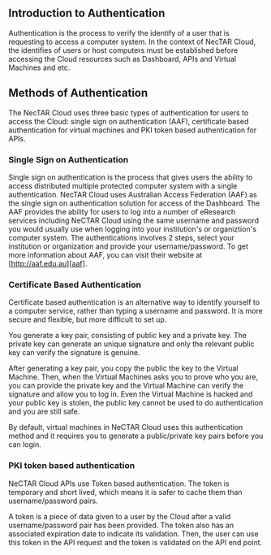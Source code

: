 ## Introduction to Authentication

Authentication is the process to verify the identify of a user that is requesting
to access a computer system. In the context of NecTAR Cloud, the identifies of
users or host computers must be established before accessing the Cloud resources
such as Dashboard, APIs and Virtual Machines and etc.

## Methods of Authentication

The NecTAR Cloud uses three basic types of authentication for users to access
the Cloud: single sign on authentication (AAF), certificate based authentication
for virtual machines and PKI token based authentication for APIs.

### Single Sign on Authentication

Single sign on authentication is the process that gives users the ability to access
distributed multiple protected computer system with a single authentication.
NecTAR Cloud uses Australian Access Federation (AAF) as the single sign on
authentication solution for access of the Dashboard. The AAF provides the ability
for users to log into a number of eResearch services including NeCTAR Cloud using
the same username and password you would usually use when logging into your
institution's or organiztion's computer system. The authentications involves
2 steps, select your institution or organization and provide your username/password.
To get more information about AAF, you can visit their website at
[http://aaf.edu.au][aaf].

### Certificate Based Authentication

Certificate based authentication is an alternative way to identify yourself to
a computer service, rather than typing a username and password. It is more secure
and flexible, but more difficult to set up.

You generate a key pair, consisting of public key and a private key. The private
key can generate an unique signature and only the relevant public key can verify
the signature is genuine.

After generating a key pair, you copy the public the key to the Virtual Machine.
Then, when the Virtual Machines asks you to prove who you are, you can provide
the private key and the Virtual Machine can verify the signature and allow you
to log in. Even the Virtual Machine is hacked and your public key is stolen, the
public key cannot be used to do authentication and you are still safe. 

By default, virtual machines in NeCTAR Cloud uses this authentication method and
it requires you to generate a public/private key pairs before you can login.

### PKI token based authentication

NeCTAR Cloud APIs use Token based authentication. The token is temporary and
short lived, which means it is safer to cache them than username/password pairs.

A token is a piece of data given to a user by the Cloud after a valid username/password
pair has been provided. The token also has an associated expiration date to indicate
its validation. Then, the user can use this token in the API request and the token
is validated on the API end point.


[aaf]: http://aaf.edu.au/
